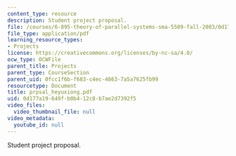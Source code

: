 ```yaml
---
content_type: resource
description: Student project proposal.
file: /courses/6-895-theory-of-parallel-systems-sma-5509-fall-2003/0d177a19649fb0b412c8b7ae2d7392f5_prpsal_heyuxiong.pdf
file_type: application/pdf
learning_resource_types:
- Projects
license: https://creativecommons.org/licenses/by-nc-sa/4.0/
ocw_type: OCWFile
parent_title: Projects
parent_type: CourseSection
parent_uid: 0fcc1f6b-f683-c4ec-4863-7a5a7625fb99
resourcetype: Document
title: prpsal_heyuxiong.pdf
uid: 0d177a19-649f-b0b4-12c8-b7ae2d7392f5
video_files:
  video_thumbnail_file: null
video_metadata:
  youtube_id: null
---
```

Student project proposal.